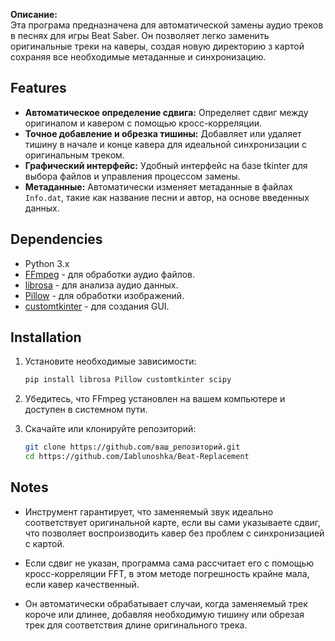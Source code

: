 **Описание:**  
Эта програма предназначена для автоматической замены аудио треков в песнях для игры Beat Saber. Он позволяет легко заменить оригинальные треки на каверы, создая новую директорию з картой сохраняя все необходимые метаданные и синхронизацию.

## Features
- **Автоматическое определение сдвига:** Определяет сдвиг между оригиналом и кавером с помощью кросс-корреляции.
- **Точное добавление и обрезка тишины:** Добавляет или удаляет тишину в начале и конце кавера для идеальной синхронизации с оригинальным треком.
- **Графический интерфейс:** Удобный интерфейс на базе tkinter для выбора файлов и управления процессом замены.
- **Метаданные:** Автоматически изменяет метаданные в файлах `Info.dat`, такие как название песни и автор, на основе введенных данных.

## Dependencies
- Python 3.x
- [FFmpeg](https://ffmpeg.org) - для обработки аудио файлов.
- [librosa](https://librosa.org/) - для анализа аудио данных.
- [Pillow](https://python-pillow.org/) - для обработки изображений.
- [customtkinter](https://github.com/TomSchimansky/CustomTkinter) - для создания GUI.

## Installation
1. Установите необходимые зависимости:
   ```bash
   pip install librosa Pillow customtkinter scipy
   ```
2. Убедитесь, что FFmpeg установлен на вашем компьютере и доступен в системном пути.

3. Скачайте или клонируйте репозиторий:
   ```bash
   git clone https://github.com/ваш_репозиторий.git
   cd https://github.com/Iablunoshka/Beat-Replacement
   ```

## Notes
- Инструмент гарантирует, что заменяемый звук идеально соответствует оригинальной карте, если вы сами указываете сдвиг, что позволяет воспроизводить кавер без проблем с синхронизацией с картой.

- Если сдвиг не указан, программа сама рассчитает его с помощью кросс-корреляции FFT, в этом методе погрешность крайне мала, если кавер качественный.

- Он автоматически обрабатывает случаи, когда заменяемый трек короче или длинее, добавляя необходимую тишину или обрезая трек для соответствия длине оригинального трека.

